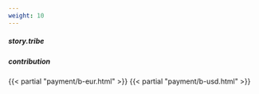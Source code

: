 ```yaml
---
weight: 10
---
```


##### story.tribe
##### contribution
{{< partial "payment/b-eur.html" >}}
{{< partial "payment/b-usd.html" >}}
